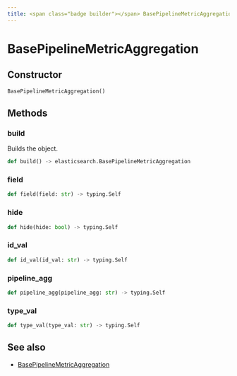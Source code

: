 ```yaml
---
title: <span class="badge builder"></span> BasePipelineMetricAggregation
---
```

# <span class="badge builder"></span> BasePipelineMetricAggregation

## Constructor

```python
BasePipelineMetricAggregation()
```
## Methods

### <span class="badge object-method"></span> build

Builds the object.

```python
def build() -> elasticsearch.BasePipelineMetricAggregation
```

### <span class="badge object-method"></span> field

```python
def field(field: str) -> typing.Self
```

### <span class="badge object-method"></span> hide

```python
def hide(hide: bool) -> typing.Self
```

### <span class="badge object-method"></span> id_val

```python
def id_val(id_val: str) -> typing.Self
```

### <span class="badge object-method"></span> pipeline_agg

```python
def pipeline_agg(pipeline_agg: str) -> typing.Self
```

### <span class="badge object-method"></span> type_val

```python
def type_val(type_val: str) -> typing.Self
```

## See also

 * <span class="badge object-type-class"></span> [BasePipelineMetricAggregation](./object-BasePipelineMetricAggregation.md)
